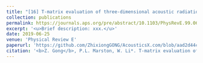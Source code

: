 ```yaml
---
title: "[16] T-matrix evaluation of three-dimensional acoustic radiation forces on nonspherical objects in Bessel beams with arbitrary order and location"
collection: publications
permalink: https://journals.aps.org/pre/abstract/10.1103/PhysRevE.99.063004
excerpt: '<u>Brief description: xxx.</u>'
date: 2019-06-25
venue: 'Physical Review E'
paperurl: 'https://github.com/ZhixiongGONG/AcousticsX.com/blob/aad2d44c675d8fb1973584dfd64d61116aec004c/files/Journal_07_2019PRE_ARFNonspherical.pdf'
citation: '<b>Z. Gong</b>, P.L. Marston, W. Li*. T-matrix evaluation of three-dimensional acoustic radiation forces on nonspherical objects in Bessel beams with arbitrary order and location. <i>Physical Review E</i> 99, 063004, (2019).'
---
```

